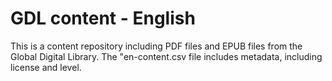 # GDL content - English
This is a content repository including PDF files and EPUB files from the Global Digital Library. 
The "en-content.csv file includes metadata, including license and level. 
